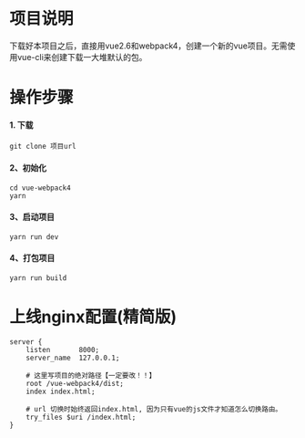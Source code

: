 # 项目说明
下载好本项目之后，直接用vue2.6和webpack4，创建一个新的vue项目。无需使用vue-cli来创建下载一大堆默认的包。

# 操作步骤

#### 1. 下载

`git clone 项目url`

#### 2、初始化

```shell
cd vue-webpack4
yarn
```

#### 3、启动项目

`yarn run dev`

#### 4、打包项目

`yarn run build`

# 上线nginx配置(精简版)
```shell
server {
    listen       8000;
    server_name  127.0.0.1;

    # 这里写项目的绝对路径【一定要改！！】
    root /vue-webpack4/dist;
    index index.html;

    # url 切换时始终返回index.html, 因为只有vue的js文件才知道怎么切换路由。
    try_files $uri /index.html;
}
```
